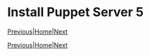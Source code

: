 # Install Puppet Server 5

[Previous](configure-vm.md)|[Home](index.md)|[Next](install-postgresql.md)





[Previous](configure-vm.md)|[Home](index.md)|[Next](install-postgresql.md)
